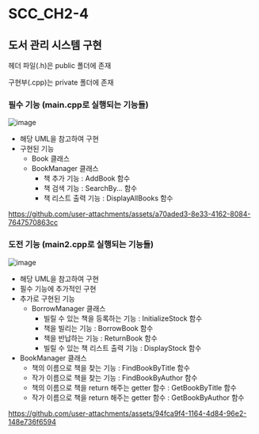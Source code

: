 # SCC_CH2-4
## 도서 관리 시스템 구현
헤더 파일(.h)은 public 폴더에 존재 <div/>
구현부(.cpp)는 private 폴더에 존재
### 필수 기능 (main.cpp로 실행되는 기능들)
![image](https://github.com/user-attachments/assets/eff6abb9-c331-4183-bcc2-0edbd97be16e)
* 해당 UML을 참고하여 구현
* 구현된 기능
  * Book 클래스
  * BookManager 클래스
    * 책 추가 기능 : AddBook 함수
    * 책 검색 기능 : SearchBy... 함수
    * 책 리스트 출력 기능 : DisplayAllBooks 함수
      

https://github.com/user-attachments/assets/a70aded3-8e33-4162-8084-7647570863cc



### 도전 기능 (main2.cpp로 실행되는 기능들)
![image](https://github.com/user-attachments/assets/dc0c6112-a007-4f2b-bfe2-cca0b9bee56d)
* 해당 UML을 참고하여 구현
* 필수 기능에 추가적인 구현
* 추가로 구현된 기능
  * BorrowManager 클래스
    * 빌릴 수 있는 책을 등록하는 기능 : InitializeStock 함수
    * 책을 빌리는 기능 : BorrowBook 함수
    * 책을 반납하는 기능 : ReturnBook 함수
    * 빌릴 수 있는 책 리스트 출력 기능 : DisplayStock 함수
 * BookManager 클래스
   * 책의 이름으로 책을 찾는 기능 : FindBookByTitle 함수
   * 작가 이름으로 책을 찾는 기능 : FindBookByAuthor 함수
   * 책의 이름으로 책을 return 해주는 getter 함수 : GetBookByTitle 함수
   * 작가 이름으로 책을 return 해주는 getter 함수 : GetBookByAuthor 함수
  
   

https://github.com/user-attachments/assets/94fca9f4-1164-4d84-96e2-148e736f6594


